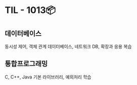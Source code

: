 # TIL - 1013📦

## 데이터베이스
동시성 제어, 객체 관계 데이터베이스, 네트워크 DB, 확장과 응용 복습  
  
## 통합프로그래밍
C, C++, Java 기본 라이브러리, 예외처리 학습  

